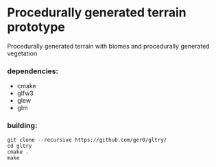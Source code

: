 # Procedurally generated terrain prototype
Procedurally generated terrain with biomes and procedurally generated vegetation

### dependencies:
- cmake
- glfw3
- glew
- glm

### building:
```
git clone --recursive https://github.com/ger0/gltry/
cd gltry
cmake .
make
```
